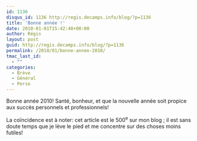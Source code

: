 ```yaml
---
id: 1136
disqus_id: 1136 http://regis.decamps.info/blog/?p=1136
title: 'Bonne année !'
date: 2010-01-01T15:42:48+00:00
author: Régis
layout: post
guid: http://regis.decamps.info/blog/?p=1136
permalink: /2010/01/bonne-annee-2010/
tmac_last_id:
  - ""
categories:
  - Brève
  - Général
  - Perso
---
```

Bonne année 2010! Santé, bonheur, et que la nouvelle année soit propice aux succès personnels et professionnels!

La coïncidence est à noter: cet article est le 500<sup>e</sup> sur mon blog ; il est sans doute temps que je lève le pied et me concentre sur des choses moins futiles!
